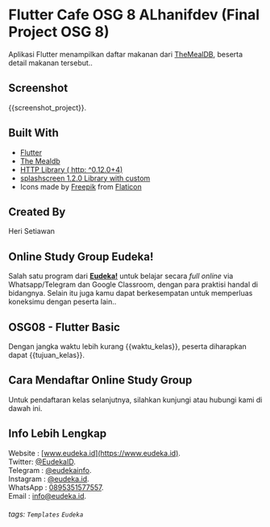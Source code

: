# Flutter Cafe OSG 8 ALhanifdev (Final Project OSG 8)
Aplikasi Flutter menampilkan daftar makanan dari [TheMealDB](https://www.themealdb.com/), beserta detail makanan tersebut..

## Screenshot
{{screenshot_project}}.

## Built With
- [Flutter](https://flutter.dev)
- [The Mealdb](https://www.themealdb.com/api.php)
- [HTTP Library ( http: ^0.12.0+4) ](https://pub.dev/packages/http)
- [splashscreen 1.2.0 Library with custom ](https://pub.dev/packages/splashscreen)
- Icons made by [Freepik](https://www.flaticon.com/authors/freepik) from [Flaticon](https://www.flaticon.com)

## Created By
Heri Setiawan

## Online Study Group Eudeka!
Salah satu program dari [**Eudeka!**](https://www.eudeka.id) untuk belajar secara _full online_ via Whatsapp/Telegram dan Google Classroom, dengan para praktisi handal di bidangnya. Selain itu juga kamu dapat berkesempatan untuk memperluas koneksimu dengan peserta lain..

## OSG08 - Flutter Basic
Dengan jangka waktu lebih kurang {{waktu_kelas}}, peserta diharapkan dapat {{tujuan_kelas}}.

## Cara Mendaftar Online Study Group
Untuk pendaftaran kelas selanjutnya, silahkan kunjungi atau hubungi kami di dawah ini.

## Info Lebih Lengkap
Website : [www.eudeka.id](https://www.eudeka.id).  
Twitter: [@EudekaID](https://twitter.com/EudekaID).  
Telegram : [@eudekainfo](https://t.me/eudekainfo).  
Instagram : [@eudeka.id](https://instagram.com/eudeka.id).  
WhatsApp : [0895351577557](https://wa.me/62895351577557).  
Email : [info@eudeka.id](mailto:info@eudeka.id).  

[nama_project]: Peserta
[tentang_project]: Peserta
[screenshot_project]: Peserta
[teknologi_digunakan]: Peserta
[nama_peserta]: Peserta

[kode_tugas]: Eudeka
[jenis_kelas]: Eudeka
[nama_kelas]: Eudeka
[tentang_kelas]: Eudeka
[waktu_kelas]: Eudeka
[tujuan_kelas]: Eudeka
[cara_daftar]: Eudeka
[kode_kelas]: Eudeka

###### tags: `Templates` `Eudeka`
